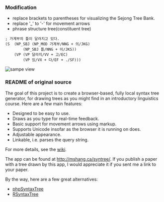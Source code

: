 ### Modification

* replace brackets to parentheses for visualizing the Sejong Tree Bank.
* replace '_' to '-' for movement arrows
* phrase structure tree(constituent tree)
```
; 가계부의 틀이 달라지고 있다.
(S  (NP_SBJ (NP_MOD 가계부/NNG + 의/JKG)
        (NP_SBJ 틀/NNG + 이/JKS))
    (VP (VP 달라지/VV + 고/EC)
        (VP 있/VX + 다/EF + ./SF)))
```
![sampe view](https://dl.dropboxusercontent.com/u/5061852/pstree.png)

### README of original source

The goal of this project is to create a browser-based, fully local syntax tree generator, for drawing trees as you might find in an introductory linguistics course. Here are a few main features:

* Designed to be easy to use.
* Draws as you type for real-time feedback.
* Basic support for movement arrows using markup.
* Supports Unicode insofar as the browser it is running on does.
* Adjustable appearance.
* Linkable, i.e. parses the query string.

For more details, see the [wiki](https://github.com/mshang/syntree/wiki).

The app can be found at <http://mshang.ca/syntree/>. If you publish a paper with a tree drawn by this app, I would appreciate it if you sent me a link to your paper.

By the way, here are a few great alternatives:

* [phpSyntaxTree](http://ironcreek.net/phpsyntaxtree/)
* [RSyntaxTree](http://www.yohasebe.com/rsyntaxtree/)
